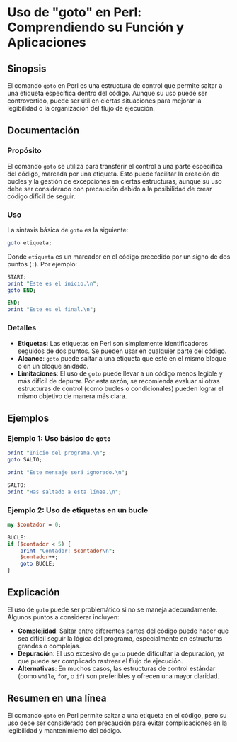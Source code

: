 <!--
Meta Description: # Uso de "goto" en Perl: Comprendiendo su Función y Aplicaciones ## Sinopsis El comando `goto` en Perl es una estructura de control que permite saltar...
Meta Keywords: goto, uso, código, puede, perl
-->

# Uso de "goto" en Perl: Comprendiendo su Función y Aplicaciones

## Sinopsis
El comando `goto` en Perl es una estructura de control que permite saltar a una etiqueta específica dentro del código. Aunque su uso puede ser controvertido, puede ser útil en ciertas situaciones para mejorar la legibilidad o la organización del flujo de ejecución.

## Documentación
### Propósito
El comando `goto` se utiliza para transferir el control a una parte específica del código, marcada por una etiqueta. Esto puede facilitar la creación de bucles y la gestión de excepciones en ciertas estructuras, aunque su uso debe ser considerado con precaución debido a la posibilidad de crear código difícil de seguir.

### Uso
La sintaxis básica de `goto` es la siguiente:

```perl
goto etiqueta;
```

Donde `etiqueta` es un marcador en el código precedido por un signo de dos puntos (`:`). Por ejemplo:

```perl
START:
print "Este es el inicio.\n";
goto END;

END:
print "Este es el final.\n";
```

### Detalles
- **Etiquetas**: Las etiquetas en Perl son simplemente identificadores seguidos de dos puntos. Se pueden usar en cualquier parte del código.
- **Alcance**: `goto` puede saltar a una etiqueta que esté en el mismo bloque o en un bloque anidado.
- **Limitaciones**: El uso de `goto` puede llevar a un código menos legible y más difícil de depurar. Por esta razón, se recomienda evaluar si otras estructuras de control (como bucles o condicionales) pueden lograr el mismo objetivo de manera más clara.

## Ejemplos
### Ejemplo 1: Uso básico de `goto`

```perl
print "Inicio del programa.\n";
goto SALTO;

print "Este mensaje será ignorado.\n";

SALTO:
print "Has saltado a esta línea.\n";
```

### Ejemplo 2: Uso de etiquetas en un bucle

```perl
my $contador = 0;

BUCLE:
if ($contador < 5) {
    print "Contador: $contador\n";
    $contador++;
    goto BUCLE;
}
```

## Explicación
El uso de `goto` puede ser problemático si no se maneja adecuadamente. Algunos puntos a considerar incluyen:

- **Complejidad**: Saltar entre diferentes partes del código puede hacer que sea difícil seguir la lógica del programa, especialmente en estructuras grandes o complejas.
- **Depuración**: El uso excesivo de `goto` puede dificultar la depuración, ya que puede ser complicado rastrear el flujo de ejecución.
- **Alternativas**: En muchos casos, las estructuras de control estándar (como `while`, `for`, o `if`) son preferibles y ofrecen una mayor claridad.

## Resumen en una línea
El comando `goto` en Perl permite saltar a una etiqueta en el código, pero su uso debe ser considerado con precaución para evitar complicaciones en la legibilidad y mantenimiento del código.